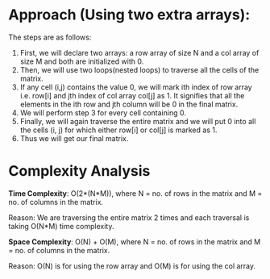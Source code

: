 # Approach (Using two extra arrays): #

The steps are as follows:

1.  First, we will declare two arrays: a row array of size N and a col array of size M and both are initialized with 0.
2.  Then, we will use two loops(nested loops) to traverse all the cells of the matrix.
3.  If any cell (i,j) contains the value 0, we will mark ith index of row array i.e. row[i] and jth index of col array col[j] as 1. It signifies that all the elements in the ith row and jth column will be 0 in the final matrix.
4.  We will perform step 3 for every cell containing 0.
5.  Finally, we will again traverse the entire matrix and we will put 0 into all the cells (i, j) for which either row[i] or col[j] is marked as 1.
6.  Thus we will get our final matrix.

# Complexity Analysis #

__Time Complexity__: O(2*(N*M)), where N = no. of rows in the matrix and M = no. of columns in the matrix.

Reason: We are traversing the entire matrix 2 times and each traversal is taking O(N*M) time complexity.

__Space Complexity__: O(N) + O(M), where N = no. of rows in the matrix and M = no. of columns in the matrix.

Reason: O(N) is for using the row array and O(M) is for using the col array.
